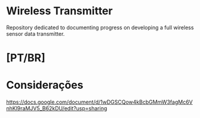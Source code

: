 # Wireless Transmitter
Repository dedicated to documenting progress on developing a full wireless sensor data transmitter.


# [PT/BR] <h3>

# Considerações <h4>
https://docs.google.com/document/d/1wDGSCQow4kBcbGMmW3fagMc6VnhKl9raMJV5_B62kDU/edit?usp=sharing
